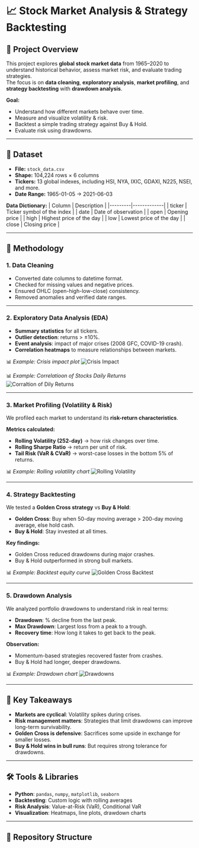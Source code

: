 # 📈 Stock Market Analysis & Strategy Backtesting

## 📝 Project Overview
This project explores **global stock market data** from 1965–2020 to understand historical behavior, assess market risk, and evaluate trading strategies.  
The focus is on **data cleaning**, **exploratory analysis**, **market profiling**, and **strategy backtesting** with **drawdown analysis**.  

**Goal:**  
- Understand how different markets behave over time.  
- Measure and visualize volatility & risk.  
- Backtest a simple trading strategy against Buy & Hold.  
- Evaluate risk using drawdowns.  

---

## 📂 Dataset
- **File:** `stock_data.csv`
- **Shape:** 104,224 rows × 6 columns
- **Tickers:** 13 global indexes, including HSI, NYA, IXIC, GDAXI, N225, NSEI, and more.
- **Date Range:** 1965-01-05 → 2021-06-03

**Data Dictionary:**
| Column  | Description |
|---------|-------------|
| ticker  | Ticker symbol of the index |
| date    | Date of observation |
| open    | Opening price |
| high    | Highest price of the day |
| low     | Lowest price of the day |
| close   | Closing price |

---

## 🔹 Methodology

### 1. Data Cleaning
- Converted date columns to datetime format.
- Checked for missing values and negative prices.
- Ensured OHLC (open-high-low-close) consistency.
- Removed anomalies and verified date ranges.

---

### 2. Exploratory Data Analysis (EDA)
- **Summary statistics** for all tickers.
- **Outlier detection**: returns > ±10%.
- **Event analysis**: impact of major crises (2008 GFC, COVID-19 crash).
- **Correlation heatmaps** to measure relationships between markets.

📊 *Example: Crisis impact plot*
![Crisis Impact](<img width="923" height="496" alt="image" src="https://github.com/user-attachments/assets/7552863a-609d-4223-b0d0-4b21ad608644" />)

📊 *Example: Correlatioon of Stocks Daily Returns*
![Corraltion of Dily Returns](<img width="680" height="612" alt="image" src="https://github.com/user-attachments/assets/a389dc3c-8439-489c-a8ae-e68c1570cd90" />)

---

### 3. Market Profiling (Volatility & Risk)
We profiled each market to understand its **risk-return characteristics**.

**Metrics calculated:**
- **Rolling Volatility (252-day)** → how risk changes over time.
- **Rolling Sharpe Ratio** → return per unit of risk.
- **Tail Risk (VaR & CVaR)** → worst-case losses in the bottom 5% of returns.

📊 *Example: Rolling volatility chart*
![Rolling Volatility](<img width="943" height="380" alt="image" src="https://github.com/user-attachments/assets/1eef6268-490b-4e6a-ab42-a46a898e623b" />)

---

### 4. Strategy Backtesting
We tested a **Golden Cross strategy** vs **Buy & Hold**:
- **Golden Cross**: Buy when 50-day moving average > 200-day moving average, else hold cash.
- **Buy & Hold**: Stay invested at all times.

**Key findings:**
- Golden Cross reduced drawdowns during major crashes.
- Buy & Hold outperformed in strong bull markets.

📊 *Example: Backtest equity curve*
![Golden Cross Backtest](<img width="794" height="431" alt="image" src="https://github.com/user-attachments/assets/1d62ba71-6da8-4004-bf62-8a951798fbe4" />)

---

### 5. Drawdown Analysis
We analyzed portfolio drawdowns to understand risk in real terms:
- **Drawdown**: % decline from the last peak.
- **Max Drawdown**: Largest loss from a peak to a trough.
- **Recovery time**: How long it takes to get back to the peak.

**Observation:**
- Momentum-based strategies recovered faster from crashes.
- Buy & Hold had longer, deeper drawdowns.

📊 *Example: Drawdown chart*
![Drawdowns](<img width="785" height="377" alt="image" src="https://github.com/user-attachments/assets/af544d67-72d3-4450-8b8e-060431e33997" />)

---

## 📌 Key Takeaways
- **Markets are cyclical**: Volatility spikes during crises.
- **Risk management matters**: Strategies that limit drawdowns can improve long-term survivability.
- **Golden Cross is defensive**: Sacrifices some upside in exchange for smaller losses.
- **Buy & Hold wins in bull runs**: But requires strong tolerance for drawdowns.

---

## 🛠️ Tools & Libraries
- **Python**: `pandas`, `numpy`, `matplotlib`, `seaborn`
- **Backtesting**: Custom logic with rolling averages
- **Risk Analysis**: Value-at-Risk (VaR), Conditional VaR
- **Visualization**: Heatmaps, line plots, drawdown charts

---

## 📁 Repository Structure
